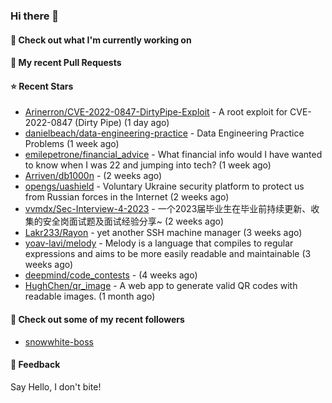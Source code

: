 ### Hi there 👋

#### 👷 Check out what I'm currently working on

#### 🔨 My recent Pull Requests


#### ⭐ Recent Stars

- [Arinerron/CVE-2022-0847-DirtyPipe-Exploit](https://github.com/Arinerron/CVE-2022-0847-DirtyPipe-Exploit) - A root exploit for CVE-2022-0847 (Dirty Pipe) (1 day ago)
- [danielbeach/data-engineering-practice](https://github.com/danielbeach/data-engineering-practice) - Data Engineering Practice Problems (1 week ago)
- [emilepetrone/financial_advice](https://github.com/emilepetrone/financial_advice) - What financial info would I have wanted to know when I was 22 and jumping into tech? (1 week ago)
- [Arriven/db1000n](https://github.com/Arriven/db1000n) -  (2 weeks ago)
- [opengs/uashield](https://github.com/opengs/uashield) - Voluntary Ukraine security platform to protect us from Russian forces in the Internet (2 weeks ago)
- [vvmdx/Sec-Interview-4-2023](https://github.com/vvmdx/Sec-Interview-4-2023) - 一个2023届毕业生在毕业前持续更新、收集的安全岗面试题及面试经验分享~ (2 weeks ago)
- [Lakr233/Rayon](https://github.com/Lakr233/Rayon) - yet another SSH machine manager (3 weeks ago)
- [yoav-lavi/melody](https://github.com/yoav-lavi/melody) - Melody is a language that compiles to regular expressions and aims to be more easily readable and maintainable (3 weeks ago)
- [deepmind/code_contests](https://github.com/deepmind/code_contests) -  (4 weeks ago)
- [HughChen/qr_image](https://github.com/HughChen/qr_image) - A web app to generate valid QR codes with readable images. (1 month ago)

#### 👯 Check out some of my recent followers

- [snowwhite-boss](https://github.com/snowwhite-boss)

#### 💬 Feedback

Say Hello, I don't bite!